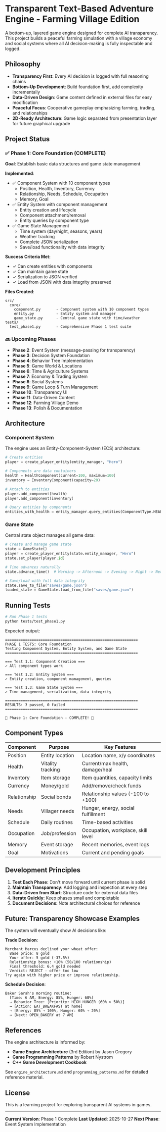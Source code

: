 # Transparent Text-Based Adventure Engine - Farming Village Edition

A bottom-up, layered game engine designed for complete AI transparency. This project builds a peaceful farming simulation with a village economy and social systems where all AI decision-making is fully inspectable and logged.

## Philosophy

- **Transparency First**: Every AI decision is logged with full reasoning chains
- **Bottom-Up Development**: Build foundation first, add complexity incrementally
- **Data-Driven Design**: Game content defined in external files for easy modification
- **Peaceful Focus**: Cooperative gameplay emphasizing farming, trading, and relationships
- **2D-Ready Architecture**: Game logic separated from presentation layer for future graphical upgrade

## Project Status

### ✅ Phase 1: Core Foundation (COMPLETE)

**Goal**: Establish basic data structures and game state management

**Implemented**:
- ✅ Component System with 10 component types
  - Position, Health, Inventory, Currency
  - Relationship, Needs, Schedule, Occupation
  - Memory, Goal
- ✅ Entity System with component management
  - Entity creation and lifecycle
  - Component attachment/removal
  - Entity queries by component type
- ✅ Game State Management
  - Time system (day/night, seasons, years)
  - Weather tracking
  - Complete JSON serialization
  - Save/load functionality with data integrity

**Success Criteria Met**:
- ✓ Can create entities with components
- ✓ Can maintain game state
- ✓ Serialization to JSON verified
- ✓ Load from JSON with data integrity preserved

**Files Created**:
```
src/
  core/
    component.py       - Component system with 10 component types
    entity.py          - Entity system and manager
    game_state.py      - Central game state with time/weather
tests/
  test_phase1.py       - Comprehensive Phase 1 test suite
```

### 🔜 Upcoming Phases

- **Phase 2**: Event System (message-passing for transparency)
- **Phase 3**: Decision System Foundation
- **Phase 4**: Behavior Tree Implementation
- **Phase 5**: Game World & Locations
- **Phase 6**: Time & Agriculture Systems
- **Phase 7**: Economy & Trading System
- **Phase 8**: Social Systems
- **Phase 9**: Game Loop & Turn Management
- **Phase 10**: Transparency UI
- **Phase 11**: Data-Driven Content
- **Phase 12**: Farming Village Demo
- **Phase 13**: Polish & Documentation

## Architecture

### Component System

The engine uses an Entity-Component-System (ECS) architecture:

```python
# Create entities
player = create_player_entity(entity_manager, "Hero")

# Components are data containers
health = HealthComponent(current=100, maximum=100)
inventory = InventoryComponent(capacity=20)

# Attach to entities
player.add_component(health)
player.add_component(inventory)

# Query entities by components
entities_with_health = entity_manager.query_entities(ComponentType.HEALTH)
```

### Game State

Central state object manages all game data:

```python
# Create and manage game state
state = GameState()
player = create_player_entity(state.entity_manager, "Hero")
state.set_player(player.id)

# Time advances naturally
state.advance_time()  # Morning -> Afternoon -> Evening -> Night -> Next Day

# Save/load with full data integrity
state.save_to_file("saves/game.json")
loaded_state = GameState.load_from_file("saves/game.json")
```

## Running Tests

```bash
# Run Phase 1 tests
python tests/test_phase1.py
```

Expected output:
```
============================================================
PHASE 1 TESTS: Core Foundation
Testing Component System, Entity System, and Game State
============================================================

=== Test 1.1: Component Creation ===
✓ All component types work

=== Test 1.2: Entity System ===
✓ Entity creation, component management, queries

=== Test 1.3: Game State System ===
✓ Time management, serialization, data integrity

============================================================
RESULTS: 3 passed, 0 failed
============================================================

🎉 Phase 1: Core Foundation - COMPLETE! 🎉
```

## Component Types

| Component | Purpose | Key Features |
|-----------|---------|--------------|
| Position | Entity location | Location name, x/y coordinates |
| Health | Vitality tracking | Current/max health, damage/heal |
| Inventory | Item storage | Item quantities, capacity limits |
| Currency | Money/gold | Add/remove/check funds |
| Relationship | Social bonds | Relationship values (-100 to +100) |
| Needs | Villager needs | Hunger, energy, social fulfillment |
| Schedule | Daily routines | Time-based activities |
| Occupation | Job/profession | Occupation, workplace, skill level |
| Memory | Event storage | Recent memories, event logs |
| Goal | Motivations | Current and pending goals |

## Development Principles

1. **Test Each Phase**: Don't move forward until current phase is solid
2. **Maintain Transparency**: Add logging and inspection at every step
3. **Data-Driven from Start**: Structure code for external data files
4. **Iterate Quickly**: Keep phases small and completable
5. **Document Decisions**: Note architectural choices for reference

## Future: Transparency Showcase Examples

The system will eventually show AI decisions like:

**Trade Decision**:
```
Merchant Marcus declined your wheat offer:
  Base price: 8 gold
  Your offer: 5 gold (-37.5%)
  Relationship bonus: +10% (50/100 relationship)
  Final threshold: 6.4 gold needed
  Verdict: REJECT - offer too low
Try again with higher price or improve relationship.
```

**Schedule Decision**:
```
Baker Sarah's morning routine:
  [Time: 6 AM, Energy: 85%, Hunger: 60%]
  → Behavior Tree: [Priority: HIGH_HUNGER (60% > 50%)]
  → [Action: EAT_BREAKFAST at home]
  → [Energy: 85% → 100%, Hunger: 60% → 20%]
  → [Next: OPEN_BAKERY at 7 AM]
```

## References

The engine architecture is informed by:
- **Game Engine Architecture** (3rd Edition) by Jason Gregory
- **Game Programming Patterns** by Robert Nystrom
- **C++ Game Development Cookbook**

See `engine_architecture.md` and `programming_patterns.md` for detailed reference material.

## License

This is a learning project for exploring transparent AI systems in games.

---

**Current Version**: Phase 1 Complete
**Last Updated**: 2025-10-27
**Next Phase**: Event System Implementation
